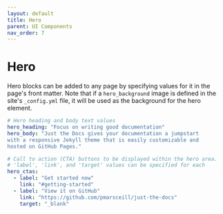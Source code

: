 ```yaml
---
layout: default
title: Hero
parent: UI Components
nav_order: 7
---
```


# Hero

Hero blocks can be added to any page by specifying values for it in the page's front matter.  Note that if a `hero_background` image is defined in the site's `_config.yml` file, it will be used as the background for the hero element.

```yaml
# Hero heading and body text values
hero_heading: "Focus on writing good documentation"
hero_body: "Just the Docs gives your documentation a jumpstart
with a responsive Jekyll theme that is easily customizable and 
hosted on GitHub Pages."

# Call to action (CTA) buttons to be displayed within the hero area.
# 'label', 'link', and 'target' values can be specified for each
hero_ctas:
  - label: "Get started now"
    link: "#getting-started"
  - label: "View it on GitHub"
    link: "https://github.com/pmarsceill/just-the-docs"
    target: "_blank"
```